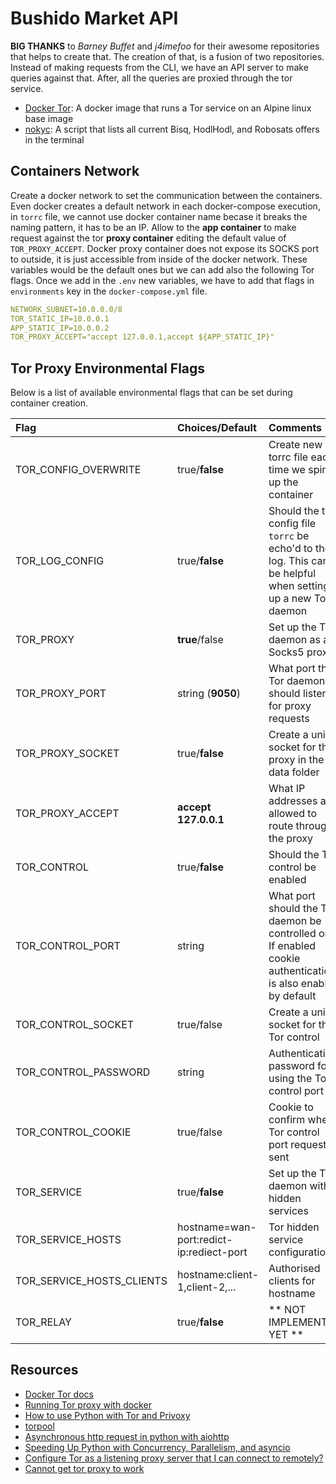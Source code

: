 # Bushido Market API
**BIG THANKS** to *Barney Buffet* and *j4imefoo* for their awesome repositories that helps to create that. The creation of that, is a fusion of two repositories.
Instead of making requests from the CLI, we have an API server to make queries against that. After, all the queries are proxied through the tor service.
- [Docker Tor](https://github.com/BarneyBuffet/docker-tor): A docker image that runs a Tor service on an Alpine linux base image
- [nokyc](https://github.com/j4imefoo/nokyc): A script that lists all current Bisq, HodlHodl, and Robosats offers in the terminal
## Containers Network
Create a docker network to set the communication between the containers. Even docker creates a default network in each docker-compose execution, in `torrc` file, we cannot use docker container name becase it breaks the naming pattern, it has to be an IP.
Allow to the **app container** to make request against the tor **proxy container** editing the default value of `TOR_PROXY_ACCEPT`. Docker proxy container does not expose its SOCKS port to outside, it is just accessible from inside of the docker network.
These variables would be the default ones but we can add also the following Tor flags. Once we add in the `.env` new variables, we have to add that flags in `environments` key in the `docker-compose.yml` file.
```yaml
NETWORK_SUBNET=10.0.0.0/8
TOR_STATIC_IP=10.0.0.1
APP_STATIC_IP=10.0.0.2
TOR_PROXY_ACCEPT="accept 127.0.0.1,accept ${APP_STATIC_IP}"
```
## Tor Proxy Environmental Flags

Below is a list of available environmental flags that can be set during container creation.

| Flag | Choices/Default | Comments |
|:-----|:----------------|:---------|
| TOR_CONFIG_OVERWRITE | true/__false__ | Create new torrc file each time we spin up the container |
| TOR_LOG_CONFIG | true/__false__ | Should the tor config file `torrc` be echo'd to the log. This can be helpful when setting up a new Tor daemon |
| TOR_PROXY      | __true__/false | Set up the Tor daemon as a Socks5 proxy |
| TOR_PROXY_PORT | string (__9050__) | What port the Tor daemon should listen to for proxy requests |
| TOR_PROXY_SOCKET| true/__false__ | Create a unix socket for the proxy in the data folder |
| TOR_PROXY_ACCEPT | __accept 127.0.0.1__ | What IP addresses are allowed to route through the proxy |
| TOR_CONTROL | true/__false__ | Should the Tor control be enabled |
| TOR_CONTROL_PORT | string | What port should the Tor daemon be controlled on. If enabled cookie authentication is also enabled by default |
| TOR_CONTROL_SOCKET | true/false | Create a unix socket for the Tor control |
| TOR_CONTROL_PASSWORD | string | Authentication password for using the Tor control port |
| TOR_CONTROL_COOKIE | true/false | Cookie to confirm when Tor control port request sent |
| TOR_SERVICE | true/__false__ | Set up the Tor daemon with hidden services |
| TOR_SERVICE_HOSTS | hostname=wan-port:redict-ip:rediect-port | Tor hidden service configuration |
| TOR_SERVICE_HOSTS_CLIENTS | hostname:client-1,client-2,... | Authorised clients for hostname |
| TOR_RELAY | true/__false__ | ** NOT IMPLEMENTED YET ** |

## Resources
- [Docker Tor docs](https://barneybuffet.github.io/docker-tor/)
- [Running Tor proxy with docker](https://dev.to/nabarun/running-tor-proxy-with-docker-56n9)
- [How to use Python with Tor and Privoxy](https://gist.github.com/DusanMadar/8d11026b7ce0bce6a67f7dd87b999f6b)
- [torpool](https://github.com/u1234x1234/torpool)
- [Asynchronous http request in python with aiohttp](https://www.twilio.com/blog/asynchronous-http-requests-in-python-with-aiohttp)
- [Speeding Up Python with Concurrency, Parallelism, and asyncio](https://testdriven.io/blog/concurrency-parallelism-asyncio/)
- [Configure Tor as a listening proxy server that I can connect to remotely?](https://superuser.com/questions/458491/configure-tor-as-a-listening-proxy-server-that-i-can-connect-to-remotely)
- [Cannot get tor proxy to work](https://forum.openwrt.org/t/cant-get-tor-socks-proxy-to-work/64142)